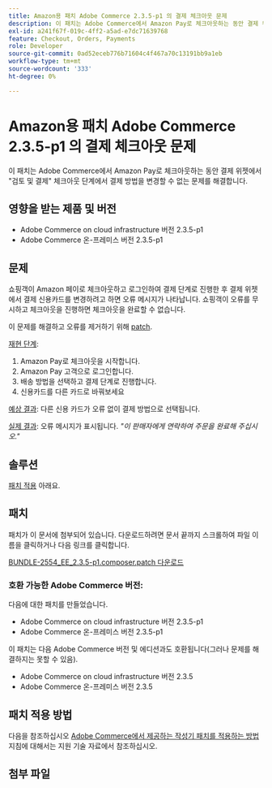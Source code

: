 ```yaml
---
title: Amazon용 패치 Adobe Commerce 2.3.5-p1 의 결제 체크아웃 문제
description: 이 패치는 Adobe Commerce에서 Amazon Pay로 체크아웃하는 동안 결제 위젯에서 "검토 및 결제" 체크아웃 단계에서 결제 방법을 변경할 수 없는 문제를 해결합니다.
exl-id: a241f67f-019c-4ff2-a5ad-e7dc71639768
feature: Checkout, Orders, Payments
role: Developer
source-git-commit: 0ad52eceb776b71604c4f467a70c13191bb9a1eb
workflow-type: tm+mt
source-wordcount: '333'
ht-degree: 0%

---
```


# Amazon용 패치 Adobe Commerce 2.3.5-p1 의 결제 체크아웃 문제

이 패치는 Adobe Commerce에서 Amazon Pay로 체크아웃하는 동안 결제 위젯에서 &quot;검토 및 결제&quot; 체크아웃 단계에서 결제 방법을 변경할 수 없는 문제를 해결합니다.

## 영향을 받는 제품 및 버전

* Adobe Commerce on cloud infrastructure 버전 2.3.5-p1
* Adobe Commerce 온-프레미스 버전 2.3.5-p1

## 문제

쇼핑객이 Amazon 페이로 체크아웃하고 로그인하여 결제 단계로 진행한 후 결제 위젯에서 결제 신용카드를 변경하려고 하면 오류 메시지가 나타납니다. 쇼핑객이 오류를 무시하고 체크아웃을 진행하면 체크아웃을 완료할 수 없습니다.

이 문제를 해결하고 오류를 제거하기 위해 [patch](assets/BUNDLE-2554_EE_2.3.5-p1.composer.patch.zip).

<u>재현 단계</u>:

1. Amazon Pay로 체크아웃을 시작합니다.
1. Amazon Pay 고객으로 로그인합니다.
1. 배송 방법을 선택하고 결제 단계로 진행합니다.
1. 신용카드를 다른 카드로 바꿔보세요

<u>예상 결과</u>: 다른 신용 카드가 오류 없이 결제 방법으로 선택됩니다.

<u>실제 결과</u>: 오류 메시지가 표시됩니다. *&quot;이 판매자에게 연락하여 주문을 완료해 주십시오.&quot;*

## 솔루션

[패치 적용](assets/BUNDLE-2554_EE_2.3.5-p1.composer.patch.zip) 아래요.

## 패치

패치가 이 문서에 첨부되어 있습니다. 다운로드하려면 문서 끝까지 스크롤하여 파일 이름을 클릭하거나 다음 링크를 클릭합니다.

[BUNDLE-2554\_EE\_2.3.5-p1.composer.patch 다운로드](assets/BUNDLE-2554_EE_2.3.5-p1.composer.patch.zip)

### 호환 가능한 Adobe Commerce 버전:

다음에 대한 패치를 만들었습니다.

* Adobe Commerce on cloud infrastructure 버전 2.3.5-p1
* Adobe Commerce 온-프레미스 버전 2.3.5-p1

이 패치는 다음 Adobe Commerce 버전 및 에디션과도 호환됩니다(그러나 문제를 해결하지는 못할 수 있음).

* Adobe Commerce on cloud infrastructure 버전 2.3.5
* Adobe Commerce 온-프레미스 버전 2.3.5

## 패치 적용 방법

다음을 참조하십시오 [Adobe Commerce에서 제공하는 작성기 패치를 적용하는 방법](/help/how-to/general/how-to-apply-a-composer-patch-provided-by-magento.md) 지침에 대해서는 지원 기술 자료에서 참조하십시오.

## 첨부 파일
